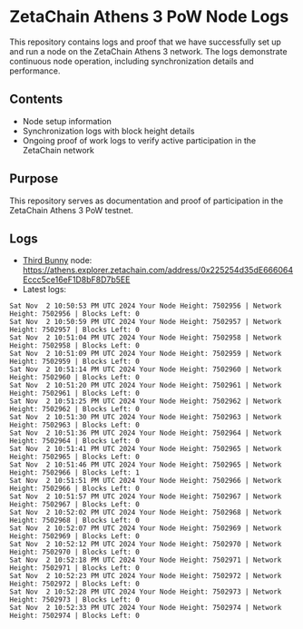 # ZetaChain Athens 3 PoW Node Logs
This repository contains logs and proof that we have successfully set up and run a node on the ZetaChain Athens 3 network. The logs demonstrate continuous node operation, including synchronization details and performance.

## Contents
- Node setup information
- Synchronization logs with block height details
- Ongoing proof of work logs to verify active participation in the ZetaChain network

## Purpose
This repository serves as documentation and proof of participation in the ZetaChain Athens 3 PoW testnet.

## Logs

- [Third Bunny](https://thirdbunny.xyz/) node: https://athens.explorer.zetachain.com/address/0x225254d35dE666064Eccc5ce16eF1D8bF8D7b5EE
- Latest logs:
```
Sat Nov  2 10:50:53 PM UTC 2024 Your Node Height: 7502956 | Network Height: 7502956 | Blocks Left: 0
Sat Nov  2 10:50:59 PM UTC 2024 Your Node Height: 7502957 | Network Height: 7502957 | Blocks Left: 0
Sat Nov  2 10:51:04 PM UTC 2024 Your Node Height: 7502958 | Network Height: 7502958 | Blocks Left: 0
Sat Nov  2 10:51:09 PM UTC 2024 Your Node Height: 7502959 | Network Height: 7502959 | Blocks Left: 0
Sat Nov  2 10:51:14 PM UTC 2024 Your Node Height: 7502960 | Network Height: 7502960 | Blocks Left: 0
Sat Nov  2 10:51:20 PM UTC 2024 Your Node Height: 7502961 | Network Height: 7502961 | Blocks Left: 0
Sat Nov  2 10:51:25 PM UTC 2024 Your Node Height: 7502962 | Network Height: 7502962 | Blocks Left: 0
Sat Nov  2 10:51:30 PM UTC 2024 Your Node Height: 7502963 | Network Height: 7502963 | Blocks Left: 0
Sat Nov  2 10:51:36 PM UTC 2024 Your Node Height: 7502964 | Network Height: 7502964 | Blocks Left: 0
Sat Nov  2 10:51:41 PM UTC 2024 Your Node Height: 7502965 | Network Height: 7502965 | Blocks Left: 0
Sat Nov  2 10:51:46 PM UTC 2024 Your Node Height: 7502965 | Network Height: 7502966 | Blocks Left: 1
Sat Nov  2 10:51:51 PM UTC 2024 Your Node Height: 7502966 | Network Height: 7502966 | Blocks Left: 0
Sat Nov  2 10:51:57 PM UTC 2024 Your Node Height: 7502967 | Network Height: 7502967 | Blocks Left: 0
Sat Nov  2 10:52:02 PM UTC 2024 Your Node Height: 7502968 | Network Height: 7502968 | Blocks Left: 0
Sat Nov  2 10:52:07 PM UTC 2024 Your Node Height: 7502969 | Network Height: 7502969 | Blocks Left: 0
Sat Nov  2 10:52:12 PM UTC 2024 Your Node Height: 7502970 | Network Height: 7502970 | Blocks Left: 0
Sat Nov  2 10:52:18 PM UTC 2024 Your Node Height: 7502971 | Network Height: 7502971 | Blocks Left: 0
Sat Nov  2 10:52:23 PM UTC 2024 Your Node Height: 7502972 | Network Height: 7502972 | Blocks Left: 0
Sat Nov  2 10:52:28 PM UTC 2024 Your Node Height: 7502973 | Network Height: 7502973 | Blocks Left: 0
Sat Nov  2 10:52:33 PM UTC 2024 Your Node Height: 7502974 | Network Height: 7502974 | Blocks Left: 0
```
